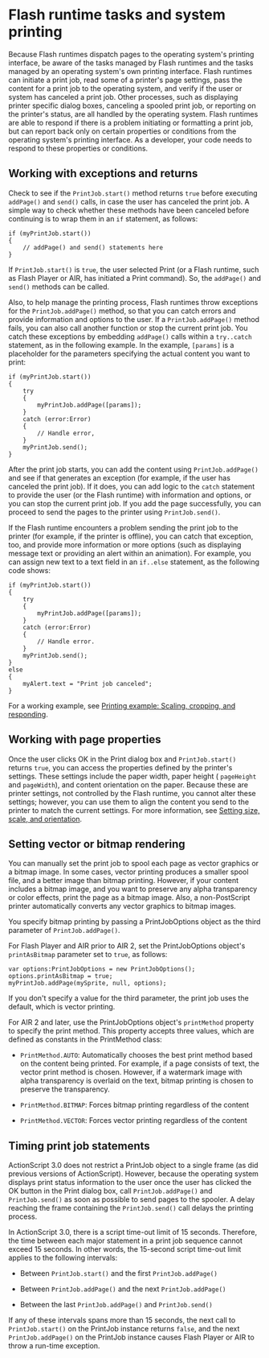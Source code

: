 # Flash runtime tasks and system printing

Because Flash runtimes dispatch pages to the operating system's printing
interface, be aware of the tasks managed by Flash runtimes and the tasks managed
by an operating system's own printing interface. Flash runtimes can initiate a
print job, read some of a printer's page settings, pass the content for a print
job to the operating system, and verify if the user or system has canceled a
print job. Other processes, such as displaying printer specific dialog boxes,
canceling a spooled print job, or reporting on the printer's status, are all
handled by the operating system. Flash runtimes are able to respond if there is
a problem initiating or formatting a print job, but can report back only on
certain properties or conditions from the operating system's printing interface.
As a developer, your code needs to respond to these properties or conditions.

## Working with exceptions and returns

Check to see if the `PrintJob.start()` method returns `true` before executing
`addPage()` and `send()` calls, in case the user has canceled the print job. A
simple way to check whether these methods have been canceled before continuing
is to wrap them in an `if` statement, as follows:

    if (myPrintJob.start())
    {
    	// addPage() and send() statements here
    }

If `PrintJob.start()` is `true`, the user selected Print (or a Flash runtime,
such as Flash Player or AIR, has initiated a Print command). So, the `addPage()`
and `send()` methods can be called.

Also, to help manage the printing process, Flash runtimes throw exceptions for
the `PrintJob.addPage()` method, so that you can catch errors and provide
information and options to the user. If a `PrintJob.addPage()` method fails, you
can also call another function or stop the current print job. You catch these
exceptions by embedding `addPage()` calls within a `try..catch` statement, as in
the following example. In the example, `[params]` is a placeholder for the
parameters specifying the actual content you want to print:

    if (myPrintJob.start())
    {
    	try
    	{
    		myPrintJob.addPage([params]);
    	}
    	catch (error:Error)
    	{
    		// Handle error,
    	}
    	myPrintJob.send();
    }

After the print job starts, you can add the content using `PrintJob.addPage()`
and see if that generates an exception (for example, if the user has canceled
the print job). If it does, you can add logic to the `catch` statement to
provide the user (or the Flash runtime) with information and options, or you can
stop the current print job. If you add the page successfully, you can proceed to
send the pages to the printer using `PrintJob.send()`.

If the Flash runtime encounters a problem sending the print job to the printer
(for example, if the printer is offline), you can catch that exception, too, and
provide more information or more options (such as displaying message text or
providing an alert within an animation). For example, you can assign new text to
a text field in an `if..else` statement, as the following code shows:

    if (myPrintJob.start())
    {
    	try
    	{
    		myPrintJob.addPage([params]);
    	}
    	catch (error:Error)
    	{
    		// Handle error.
    	}
    	myPrintJob.send();
    }
    else
    {
    	myAlert.text = "Print job canceled";
    }

For a working example, see
[Printing example: Scaling, cropping, and responding](./printing-example-scaling-cropping-and-responding.md).

## Working with page properties

Once the user clicks OK in the Print dialog box and `PrintJob.start()` returns
`true`, you can access the properties defined by the printer's settings. These
settings include the paper width, paper height ( `pageHeight` and `pageWidth`),
and content orientation on the paper. Because these are printer settings, not
controlled by the Flash runtime, you cannot alter these settings; however, you
can use them to align the content you send to the printer to match the current
settings. For more information, see
[Setting size, scale, and orientation](./setting-size-scale-and-orientation.md).

## Setting vector or bitmap rendering

You can manually set the print job to spool each page as vector graphics or a
bitmap image. In some cases, vector printing produces a smaller spool file, and
a better image than bitmap printing. However, if your content includes a bitmap
image, and you want to preserve any alpha transparency or color effects, print
the page as a bitmap image. Also, a non-PostScript printer automatically
converts any vector graphics to bitmap images.

You specify bitmap printing by passing a PrintJobOptions object as the third
parameter of `PrintJob.addPage()`.

For Flash Player and AIR prior to AIR 2, set the PrintJobOptions object's
`printAsBitmap` parameter set to `true`, as follows:

    var options:PrintJobOptions = new PrintJobOptions();
    options.printAsBitmap = true;
    myPrintJob.addPage(mySprite, null, options);

If you don't specify a value for the third parameter, the print job uses the
default, which is vector printing.

For AIR 2 and later, use the PrintJobOptions object's `printMethod` property to
specify the print method. This property accepts three values, which are defined
as constants in the PrintMethod class:

- `PrintMethod.AUTO`: Automatically chooses the best print method based on the
  content being printed. For example, if a page consists of text, the vector
  print method is chosen. However, if a watermark image with alpha transparency
  is overlaid on the text, bitmap printing is chosen to preserve the
  transparency.

- `PrintMethod.BITMAP`: Forces bitmap printing regardless of the content

- `PrintMethod.VECTOR`: Forces vector printing regardless of the content

## Timing print job statements

ActionScript 3.0 does not restrict a PrintJob object to a single frame (as did
previous versions of ActionScript). However, because the operating system
displays print status information to the user once the user has clicked the OK
button in the Print dialog box, call `PrintJob.addPage()` and `PrintJob.send()`
as soon as possible to send pages to the spooler. A delay reaching the frame
containing the `PrintJob.send()` call delays the printing process.

In ActionScript 3.0, there is a script time-out limit of 15 seconds. Therefore,
the time between each major statement in a print job sequence cannot exceed 15
seconds. In other words, the 15-second script time-out limit applies to the
following intervals:

- Between `PrintJob.start()` and the first `PrintJob.addPage()`

- Between `PrintJob.addPage()` and the next `PrintJob.addPage()`

- Between the last `PrintJob.addPage()` and `PrintJob.send()`

If any of these intervals spans more than 15 seconds, the next call to
`PrintJob.start()` on the PrintJob instance returns `false`, and the next
`PrintJob.addPage()` on the PrintJob instance causes Flash Player or AIR to
throw a run-time exception.
